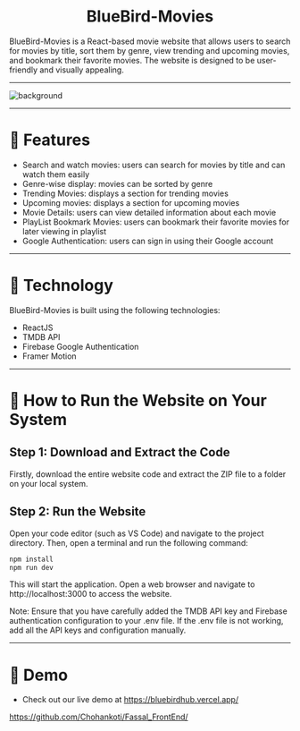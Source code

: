 <h1 align="center">BlueBird-Movies</h1>
BlueBird-Movies is a React-based movie website that allows users to search for movies by title, sort them by genre, view trending and upcoming movies, and bookmark their favorite movies. The website is designed to be user-friendly and visually appealing.
<hr/>

![background](https://user-images.githubusercontent.com/87109400/231843668-00e0d9aa-8447-4148-8a3a-0b68135c0795.png)

<hr/>

# 🍿 Features 

- Search and watch movies: users can search for movies by title and can watch them easily
- Genre-wise display: movies can be sorted by genre
- Trending Movies: displays a section for trending movies
- Upcoming movies: displays a section for upcoming movies
- Movie Details: users can view detailed information about each movie
- PlayList Bookmark Movies: users can bookmark their favorite movies for later viewing in playlist
- Google Authentication: users can sign in using their Google account

<hr/>

# 🍿 Technology

BlueBird-Movies is built using the following technologies:

- ReactJS
- TMDB API
- Firebase Google Authentication
- Framer Motion

<hr/>

# 🍿 How to Run the Website on Your System

## Step 1: Download and Extract the Code

Firstly, download the entire website code and extract the ZIP file to a folder on your local system.

## Step 2: Run the Website

Open your code editor (such as VS Code) and navigate to the project directory. Then, open a terminal and run the following command:

```bash
npm install
npm run dev
```
This will start the application. Open a web browser and navigate to http://localhost:3000 to access the website.

Note: Ensure that you have carefully added the TMDB API key and Firebase authentication configuration to your .env file. If the .env file is not working, add all the API keys and configuration manually.

<hr/>

# 🍿 Demo 

- Check out our live demo at https://bluebirdhub.vercel.app/
 

https://github.com/Chohankoti/Fassal_FrontEnd/


  
